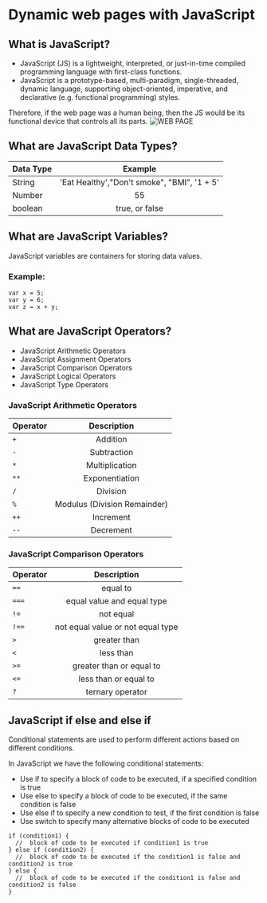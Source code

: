 # Dynamic web pages with JavaScript
## What is JavaScript?
- JavaScript (JS) is a lightweight, interpreted, or just-in-time compiled programming language with first-class functions.
- JavaScript is a prototype-based, multi-paradigm, single-threaded, dynamic language, supporting object-oriented, imperative, and declarative (e.g. functional programming) styles. 

Therefore, if the web page was a human being, then the JS would be its functional device that controls all its parts.
![WEB PAGE](https://i.pinimg.com/736x/44/30/6b/44306b2ff10fb7c5549d479acdc6f25a.jpg)

## What are JavaScript Data Types?

| Data Type     | Example                                    |
| ------------- |:------------------------------------------:|
| String        | 'Eat Healthy',"Don't smoke", "BMI", '1 + 5'|
| Number        | 55                                         | 
| boolean       | true, or false                             |  

## What are JavaScript Variables?
JavaScript variables are containers for storing data values.
### Example:

```
var x = 5;
var y = 6;
var z = x + y;
```

## What are JavaScript Operators?
- JavaScript Arithmetic Operators
- JavaScript Assignment Operators
- JavaScript Comparison Operators
- JavaScript Logical Operators
- JavaScript Type Operators


### JavaScript Arithmetic Operators

|  Operator     | Description                    |
| ------------- |:------------------------------:|
| `+`           | Addition                       |
| `-`           | Subtraction                    | 
| `*`           | Multiplication                 |  
| `**`          | Exponentiation                 |
| `/`           | Division                       | 
| `%`           | Modulus (Division Remainder)   |  
| `++`          | Increment                      | 
| `--`          | Decrement                      | 

### JavaScript Comparison Operators

|  Operator     | Description                    |
| ------------- |:------------------------------:|
| `==`          | equal to                       |
| `===`         | equal value and equal type     | 
| `!=`          | not equal                      |  
| `!==`         | not equal value or not equal type |
| `>`           | greater than                   | 
| `<`           | less than                      |  
| `>=`          | greater than or equal to       | 
| `<=`          | less than or equal to          | 
| `?`           | ternary operator               | 

## JavaScript if else and else if
Conditional statements are used to perform different actions based on different conditions.

In JavaScript we have the following conditional statements:
- Use if to specify a block of code to be executed, if a specified condition is true
- Use else to specify a block of code to be executed, if the same condition is false
- Use else if to specify a new condition to test, if the first condition is false
- Use switch to specify many alternative blocks of code to be executed

```
if (condition1) {
  //  block of code to be executed if condition1 is true
} else if (condition2) {
  //  block of code to be executed if the condition1 is false and condition2 is true
} else {
  //  block of code to be executed if the condition1 is false and condition2 is false
}
```








